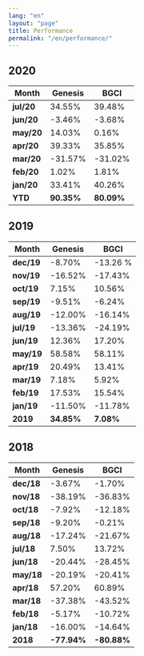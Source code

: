 ```yaml
---
lang: "en"
layout: "page"
title: Performance
permalink: "/en/performance/"
---
```

## 2020

| Month  | Genesis | BGCI    |
|--------|---------|---------|
| **jul/20** | 34.55% | 39.48% |
| **jun/20** | -3.46% | -3.68% |
| **may/20** | 14.03% | 0.16% |
| **apr/20** | 39.33% | 35.85% |
| **mar/20** | -31.57% | -31.02% |
| **feb/20** | 1.02% | 1.81% |
| **jan/20** | 33.41% | 40.26% |
| **YTD**    | **90.35%** | **80.09%** |

## 2019

| Month  | Genesis | BGCI    |
|--------|---------|---------|
| **dec/19** | -8.70% | -13.26  %  |
| **nov/19** | -16.52% | -17.43%  |
| **oct/19** | 7.15% | 10.56%  |
| **sep/19** | -9.51% | -6.24%  |
| **aug/19** | -12.00% | -16.14% |
| **jul/19** | -13.36% | -24.19% |
| **jun/19** | 12.36%  | 17.20%  |
| **may/19** | 58.58%  | 58.11%  |
| **apr/19** | 20.49%  | 13.41%  |
| **mar/19** | 7.18%   | 5.92%   |
| **feb/19** | 17.53%  | 15.54%  |
| **jan/19** | -11.50% | -11.78% |
| **2019**    | **34.85%** | **7.08%** |

## 2018

| Month  | Genesis | BGCI    |
|--------|---------|---------|
| **dec/18** | -3.67%  | -1.70%  |
| **nov/18** | -38.19% | -36.83% |
| **oct/18** | -7.92%  | -12.18% |
| **sep/18** | -9.20%  | -0.21%  |
| **aug/18** | -17.24% | -21.67% |
| **jul/18** | 7.50%   | 13.72%  |
| **jun/18** | -20.44% | -28.45% |
| **may/18** | -20.19% | -20.41% |
| **apr/18** | 57.20%  | 60.89%  |
| **mar/18** | -37.38% | -43.52% |
| **feb/18** | -5.17%  | -10.72% |
| **jan/18** | -16.00% | -14.64% |
| **2018**   | **-77.94%** | **-80.88%** |

